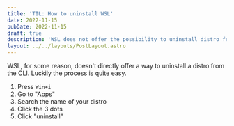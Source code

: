 ```yaml
---
title: 'TIL: How to uninstall WSL'
date: 2022-11-15
pubDate: 2022-11-15
draft: true
description: 'WSL does not offer the possibility to uninstall distro from the CLI, but the way to do it is quite simple'
layout: ../../layouts/PostLayout.astro
---
```


WSL, for some reason, doesn't directly offer a way to uninstall a distro from the CLI. Luckily the process is quite easy.

1. Press `Win+i`
2. Go to "Apps"
3. Search the name of your distro
4. Click the 3 dots
5. Click "uninstall"
